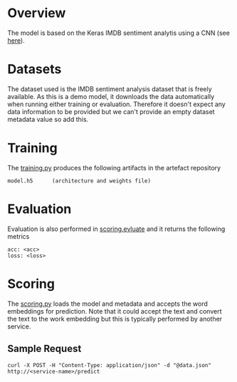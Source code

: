 
# Overview
The model is based on the Keras IMDB sentiment analytis using a CNN (see [here](https://github.com/keras-team/keras/blob/master/examples/imdb_cnn.py)).

# Datasets
The dataset used is the IMDB sentiment analysis dataset that is freely available. As this is a demo model, it downloads the data automatically when running either training or evaluation. Therefore it doesn't expect any data information to be provided but we can't provide an empty dataset metadata value so add this. 


# Training
The [training.py](model_modules/training.py) produces the following artifacts in the artefact repository

    model.h5      (architecture and weights file)


# Evaluation
Evaluation is also performed in [scoring.evluate](model_modules/scoring.py) and it returns the following metrics

    acc: <acc>
    loss: <loss>
    

# Scoring 
The [scoring.py](model_modules/scoring.py) loads the model and metadata and accepts the word embeddings for prediction. Note that it could accept the text and convert the text to the work embedding but this is typically performed by another service.  


## Sample Request

    curl -X POST -H "Content-Type: application/json" -d "@data.json" http://<service-name>/predict
    
